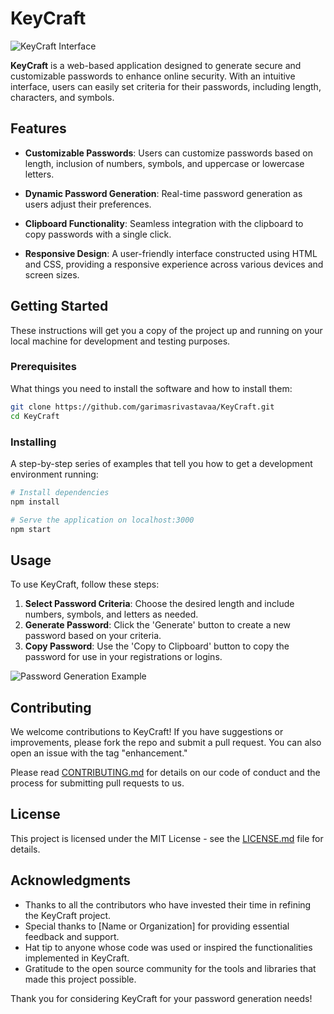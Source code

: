 # KeyCraft

![KeyCraft Interface](https://github.com/user-attachments/assets/6a1f552b-5d67-43b4-ab72-6736abea7f9d)

**KeyCraft** is a web-based application designed to generate secure and customizable passwords to enhance online security. With an intuitive interface, users can easily set criteria for their passwords, including length, characters, and symbols.

## Features

- **Customizable Passwords**: Users can customize passwords based on length, inclusion of numbers, symbols, and uppercase or lowercase letters.

- **Dynamic Password Generation**: Real-time password generation as users adjust their preferences.

- **Clipboard Functionality**: Seamless integration with the clipboard to copy passwords with a single click.

- **Responsive Design**: A user-friendly interface constructed using HTML and CSS, providing a responsive experience across various devices and screen sizes.

## Getting Started

These instructions will get you a copy of the project up and running on your local machine for development and testing purposes.

### Prerequisites

What things you need to install the software and how to install them:

```bash
git clone https://github.com/garimasrivastavaa/KeyCraft.git
cd KeyCraft
```

### Installing

A step-by-step series of examples that tell you how to get a development environment running:

```bash
# Install dependencies
npm install

# Serve the application on localhost:3000
npm start
```

## Usage

To use KeyCraft, follow these steps:

1. **Select Password Criteria**: Choose the desired length and include numbers, symbols, and letters as needed.
2. **Generate Password**: Click the 'Generate' button to create a new password based on your criteria.
3. **Copy Password**: Use the 'Copy to Clipboard' button to copy the password for use in your registrations or logins.

![Password Generation Example](https://github.com/user-attachments/assets/f1e7c98f-00aa-4b99-8238-c7097197fd46)


## Contributing

We welcome contributions to KeyCraft! If you have suggestions or improvements, please fork the repo and submit a pull request. You can also open an issue with the tag "enhancement."

Please read [CONTRIBUTING.md](https://github.com/garimasrivastavaa/KeyCraft/CONTRIBUTING.md) for details on our code of conduct and the process for submitting pull requests to us.

## License

This project is licensed under the MIT License - see the [LICENSE.md](LICENSE.md) file for details.

## Acknowledgments

- Thanks to all the contributors who have invested their time in refining the KeyCraft project.
- Special thanks to [Name or Organization] for providing essential feedback and support.
- Hat tip to anyone whose code was used or inspired the functionalities implemented in KeyCraft.
- Gratitude to the open source community for the tools and libraries that made this project possible.


Thank you for considering KeyCraft for your password generation needs!
